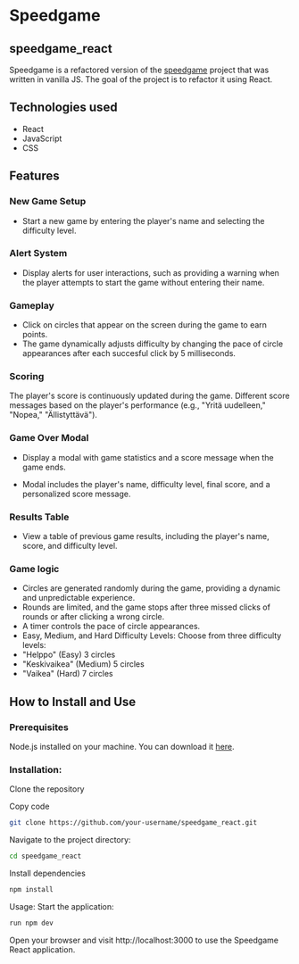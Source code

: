 # Speedgame

## speedgame_react

Speedgame is a refactored version of the [speedgame](https://github.com/JerryUusis/speedgame) project that was written in vanilla JS. The goal of the project is to refactor it using React.

## Technologies used

- React
- JavaScript
- CSS

## Features

### New Game Setup

- Start a new game by entering the player's name and selecting the difficulty level.

### Alert System

- Display alerts for user interactions, such as providing a warning when the player attempts to start the game without entering their name.

### Gameplay

- Click on circles that appear on the screen during the game to earn points.
- The game dynamically adjusts difficulty by changing the pace of circle appearances after each succesful click by 5 milliseconds.

### Scoring

The player's score is continuously updated during the game.
Different score messages based on the player's performance (e.g., "Yritä uudelleen," "Nopea," "Ällistyttävä").

### Game Over Modal

- Display a modal with game statistics and a score message when the game ends.

- Modal includes the player's name, difficulty level, final score, and a personalized score message.

### Results Table

- View a table of previous game results, including the player's name, score, and difficulty level.

### Game logic
- Circles are generated randomly during the game, providing a dynamic and unpredictable experience.
- Rounds are limited, and the game stops after three missed clicks of rounds or after clicking a wrong circle.
- A timer controls the pace of circle appearances.
- Easy, Medium, and Hard Difficulty Levels:
Choose from three difficulty levels: 
- "Helppo" (Easy) 3 circles
- "Keskivaikea" (Medium) 5 circles
- "Vaikea" (Hard) 7 circles

## How to Install and Use
### Prerequisites
Node.js installed on your machine. You can download it [here](https://nodejs.org/en).

### Installation:
Clone the repository

Copy code
```bash
git clone https://github.com/your-username/speedgame_react.git
```
Navigate to the project directory:

```bash
cd speedgame_react
```
Install dependencies

```bash
npm install
```
Usage:
Start the application:

```bash
run npm dev
```

Open your browser and visit http://localhost:3000 to use the Speedgame React application.